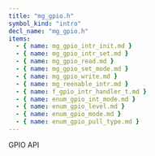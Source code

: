```yaml
---
title: "mg_gpio.h"
symbol_kind: "intro"
decl_name: "mg_gpio.h"
items:
  - { name: mg_gpio_intr_init.md }
  - { name: mg_gpio_intr_set.md }
  - { name: mg_gpio_read.md }
  - { name: mg_gpio_set_mode.md }
  - { name: mg_gpio_write.md }
  - { name: mg_reenable_intr.md }
  - { name: f_gpio_intr_handler_t.md }
  - { name: enum_gpio_int_mode.md }
  - { name: enum_gpio_level.md }
  - { name: enum_gpio_mode.md }
  - { name: enum_gpio_pull_type.md }
---
```


GPIO API

